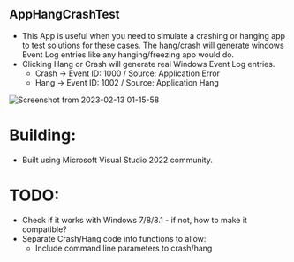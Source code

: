 ## AppHangCrashTest
- This App is useful when you need to simulate a crashing or hanging app to test solutions for these cases. The hang/crash will generate windows Event Log entries like any hanging/freezing app would do.
- Clicking Hang or Crash will generate real Windows Event Log entries.
  - Crash -> Event ID: 1000 / Source: Application Error
  - Hang -> Event ID: 1002 / Source: Application Hang

![Screenshot from 2023-02-13 01-15-58](https://user-images.githubusercontent.com/834010/218369716-e65b02aa-e28c-4d69-8e7f-926f39ba6366.png)

# Building:
- Built using Microsoft Visual Studio 2022 community.

# TODO:
- Check if it works with Windows 7/8/8.1 - if not, how to make it compatible?
- Separate Crash/Hang code into functions to allow:
  - Include command line parameters to crash/hang
